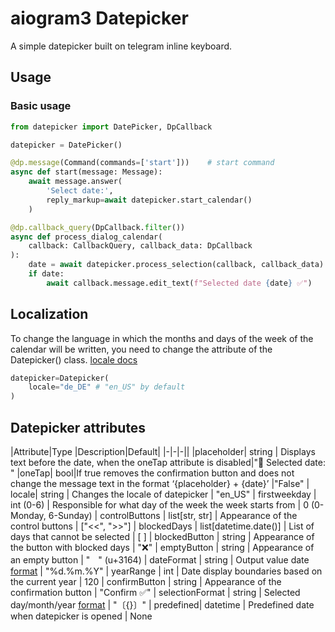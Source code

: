 # aiogram3 Datepicker
A simple datepicker built on telegram inline keyboard.

## Usage
### Basic usage
```python
from datepicker import DatePicker, DpCallback

datepicker = DatePicker()

@dp.message(Command(commands=['start']))    # start command
async def start(message: Message):
    await message.answer(
        'Select date:', 
        reply_markup=await datepicker.start_calendar()
    )

@dp.callback_query(DpCallback.filter())
async def process_dialog_calendar(
    callback: CallbackQuery, callback_data: DpCallback
):
    date = await datepicker.process_selection(callback, callback_data)
    if date:
        await callback.message.edit_text(f"Selected date {date} ✅")
```

## Localization

To change the language in which the months and days of the week of the calendar will be written, you need to change the attribute of the Datepicker() class.
[locale docs](https://docs.python.org/3/library/locale.html)

```python
datepicker=Datepicker(
    locale="de_DE" # "en_US" by default
)
```

## Datepicker attributes


|Attribute|Type |Description|Default|
|-|-|-||
|placeholder| string | Displays text before the date, when the oneTap attribute is disabled|"📆 Selected date: "
|oneTap| bool|If true removes the confirmation button and does not change the message text in the format ‘{placeholder} + {date}’  |"False"
| locale| string | Changes the locale of datepicker | "en_US"
| firstweekday | int (0-6) | Responsible for what day of the week the week starts from | 0 (0-Monday, 6-Sunday)
| controlButtons | list[str, str] | Appearance of the control buttons | ["<<", ">>"]
| blockedDays | list[datetime.date()] | List of days that cannot be selected | [ ]
| blockedButton | string | Appearance of the button with blocked days | "❌"
| emptyButton | string | Appearance of an empty button | "ㅤ" (u+3164)
| dateFormat | string | Output value date [format](https://docs.python.org/3/library/datetime.html#strftime-and-strptime-behavior) | "%d.%m.%Y"
| yearRange | int | Date display boundaries based on the current year | 120
| confirmButton | string | Appearance of the confirmation button | "Confirm ✅"
| selectionFormat | string | Selected day/month/year [format](https://docs.python.org/3/library/stdtypes.html#str.format) |  "〔{}〕"
| predefined| datetime | Predefined date when datepicker is opened | None
